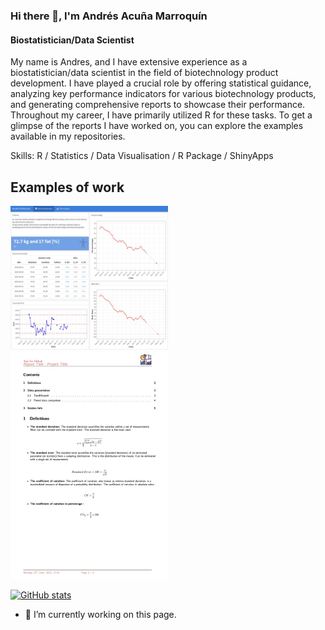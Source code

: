 ### Hi there 👋, I'm Andrés Acuña Marroquín
#### Biostatistician/Data Scientist

My name is Andres, and I have extensive experience as a biostatistician/data scientist in the field of biotechnology product development. I have played a crucial role by offering statistical guidance, analyzing key performance indicators for various biotechnology products, and generating comprehensive reports to showcase their performance. Throughout my career, I have primarily utilized R for these tasks. To get a glimpse of the reports I have worked on, you can explore the examples available in my repositories.

Skills: R / Statistics / Data Visualisation / R Package / ShinyApps


## Examples of work 
 <img src="Dashboard.jpg" width=50% height=50%>
 <img src="report.jpg" width=50% height=50%>
 
[![GitHub stats](https://github-readme-stats.vercel.app/api?username=Andres-AM)](https://github.com/anuraghazra/github-readme-stats)


- 🔭 I’m currently working on this page. 

